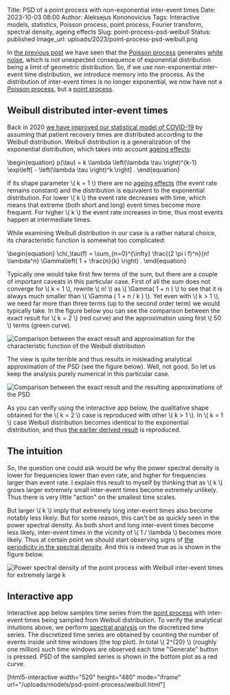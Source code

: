 Title: PSD of a point process with non-exponential inter-event times
Date: 2023-10-03 08:00
Author: Aleksejus Kononovicius
Tags: Interactive models, statistics, Poisson process, point process, Fourier transform, spectral density, ageing effects
Slug: point-process-psd-weibull
Status: published
Image_url: uploads/2023/point-process-psd-weibull.png

In [the previous post]({filename}/articles/2023/poisson-process-psd.md) we
have seen that the [Poisson process](/tag/poisson-process/) generates [white
noise](/tag/white-noise/), which is not unexpected consequence of
exponential distribution being a limit of geometric distribution. So, if we
use non-exponential inter-event time distribution, we introduce memory into
the process. As the distribution of inter-event times is no longer
exponential, we now have not a [Poisson process](/tag/poisson-process/), but
a [point process](/tag/point-process/).<!--more-->

## Weibull distributed inter-event times

Back in 2020 [we have improved our statistical model of
COVID-19]({filename}/articles/2020/covid-19-weibull-recovery.md) by assuming
that patient recovery times are distributed according to the Weibull
distribution. Weibull distribution is a generalization of the exponential
distribution, which takes into account [ageing
effects](/tag/ageing-effects/):

\begin{equation}
    p(\tau) = k \lambda \left(\lambda \tau \right)^{k-1}
        \exp\left[ - \left(\lambda \tau \right)^k \right] .
\end{equation}

If its shape parameter \\\( k = 1 \\\) there are no [ageing
effects](/tag/ageing-effects/) (the event
rate remains constant) and the distribution is equivalent to the exponential
distribution. For lower \\\( k \\\) the event rate decreases with
time, which means that extreme (both short and long) event times become more
frequent. For higher \\\( k \\\) the event rate increases in time, thus most
events happen at intermediate times.

While examining Weibull distribution in our case is a rather natural choice,
its characteristic function is somewhat too complicated:

\begin{equation}
    \chi\_\tau(f) = \sum_{n=0}^{\infty} \frac{(2 \pi i f)^n}{n! \lambda^n}
        \Gamma\left( 1 + \frac{n}{k} \right) .
\end{equation}

Typically one would take first few terms of the sum, but there are a couple
of important caveats in this particular case. First of all the sum does not
converge for \\\( k < 1 \\\), rewrite \\\( n! \\\) as \\\( \Gamma( 1 + n )
\\\) to see that it is always much smaller than \\\( \Gamma ( 1 + n / k )
\\\). Yet even with \\\( k > 1 \\\), we need far more than three terms (up
to the second order term) we would typically take. In the figure below you
can see the comparison between the exact result for \\\( k = 2 \\\) (red
curve) and the approximation using first \\\( 50 \\\) terms (green curve).

![Comparison between the exact result and approximation for the
characteristic function of the Weibull
distribution]({static}/uploads/2023/point-process-psd-weibull-char.png "The
exact characteristic function for k=2 case (red curve) and its approximation
obtained by retaining first 50 terms (green curve).")

The view is quite terrible and thus results in misleading analytical
approximation of the PSD (see the figure below). Well, not good. So let us
keep the analysis purely numerical in this particular case.

![Comparison between the exact result and the resulting approximations of
the PSD]({static}/uploads/2023/point-process-psd-weibull-psd.png "The exact
PSD obtained for the k=2 case (red curve) and the approximation obtained by
retaining first 50 terms (green curve) or first 3 terms (blue curve).")

As you can verify using the interactive app below, the qualitative shape
obtained for the \\\( k = 2 \\\) case is reproduced with other \\\( k > 1
\\\). In \\\( k = 1 \\\) case Weibull distribution becomes identical to the
exponential distribution, and thus [the earlier derived
result]({filename}/articles/2023/poisson-process-psd.md) is reproduced.

## The intuition

So, the question one could ask would be why the power spectral density is
lower for frequencies lower than even rate, and higher for frequencies
larger than event rate. I explain this result to myself by thinking that as
\\\( k \\\) grows larger extremely small inter-event times become extremely
unlikely. Thus there is very little "action" on the smallest time scales.

But larger \\\( k \\\) imply that extremely long inter-event times also
become notably less likely. But for some reason, this can't be as quickly
seen in the power spectral density. As both short and long inter-event times
become less likely, inter-event times in the vicinity of \\\( 1 / \lambda
\\\) becomes more likely. Thus at certain point we should start observing
signs of [the periodicity in the spectral
density]({filename}/articles/2013/power-spectral-density-part-1.md). And
this is indeed true as is shown in the figure below.

![Power spectral density of the point process with Weibull inter-event times
for extremely large k]({static}/uploads/2023/point-process-psd-weibull.png
"Power spectral density of the point process with Weibull inter-event
times for k=500.")

## Interactive app

Interactive app below samples time series from the [point
process](/tag/point-process/) with inter-event times being sampled from
Weibull distribution. To verify the analytical intuitions above,
we perform [spectral analysis](/tag/spectral-density/) on the discretized
time series. The discretized time series are obtained by counting the number
of events inside unit time windows (the top plot). In total \\\( 2^{20} \\\)
(roughly one million) such time windows are observed each time "Generate"
button is pressed. PSD of the sampled series is shown in the bottom plot as
a red curve.

[html5-interactive width="520" height="480" mode="iframe"
url="/uploads/models/psd-point-process/weibull.html"]
